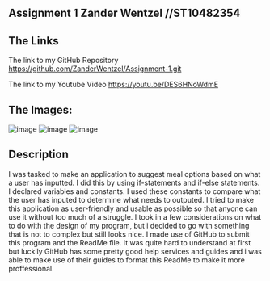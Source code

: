 Assignment 1
Zander Wentzel //ST10482354
------------------------------
The Links
------------------------------
The link to my GitHub Repository
https://github.com/ZanderWentzel/Assignment-1.git

The link to my Youtube Video
https://youtu.be/DES6HNoWdmE

The Images:
------------------------------
![image](https://github.com/user-attachments/assets/6786467b-18ad-4be6-8d40-fc9b93490d28)
![image](https://github.com/user-attachments/assets/a68bab9e-9fd5-47f0-8f95-5c5d6a040c4f)
![image](https://github.com/user-attachments/assets/4889bcf0-34db-4daf-ac09-d62e3711381c)

Description 
------------------------------
I was tasked to make an application to suggest meal options based on what a user has inputted.
I did this by using if-statements and if-else statements. I declared variables and constants. I used these constants to compare what the user has inputed to determine what needs to outputed. 
I tried to make this application as user-friendly and usable as possible so that anyone can use it without too much of a struggle. I took in a few considerations on what to do with the design of my program, but i decided to go with something that is not to complex but still looks nice. I made use of GitHub to submit this program and the ReadMe file. It was quite hard to understand at first but luckily GitHub has some pretty good help services and guides and i was able to make use of their guides to format this ReadMe to make it more proffessional. 
